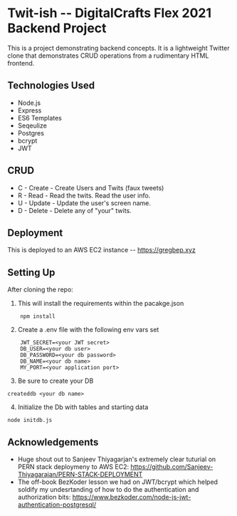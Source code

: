 # Twit-ish -- DigitalCrafts Flex 2021 Backend Project
This is a project demonstrating backend concepts. It is a lightweight Twitter clone that demonstrates CRUD operations from a rudimentary HTML frontend.

## Technologies Used
+ Node.js
+ Express
+ ES6 Templates
+ Seqeulize
+ Postgres
+ bcrypt
+ JWT

## CRUD
+ C - Create - Create Users and Twits (faux tweets)
+ R - Read - Read the twits. Read the user info.
+ U - Update - Update the user's screen name.
+ D - Delete - Delete any of "your" twits.

## Deployment
This is deployed to an AWS EC2 instance -- https://gregbep.xyz

## Setting Up
After cloning the repo:

1. This will install the requirements within the pacakge.json
```
    npm install
```

2. Create a .env file with the following env vars set
```
    JWT_SECRET=<your JWT secret>
    DB_USER=<your db user>
    DB_PASSWORD=<your db password>
    DB_NAME=<your db name>
    MY_PORT=<your application port>
```

3. Be sure to create your DB
```
createddb <your db name>
```

4. Initialize the Db with tables and starting data
```
node initdb.js
```

## Acknowledgements
+ Huge shout out to Sanjeev Thiyagarjan's extremely clear tuturial on PERN stack deploymeny to AWS EC2: https://github.com/Sanjeev-Thiyagarajan/PERN-STACK-DEPLOYMENT
+ The off-book BezKoder lesson we had on JWT/bcrypt which helped soldify my undesrtanding of how to do the authentication and authorization bits: https://www.bezkoder.com/node-js-jwt-authentication-postgresql/





